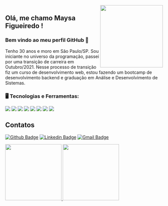<img align="right" width="200" height="200" src="https://media3.giphy.com/media/y5OffROvBod0s/giphy.gif?cid=ecf05e47iv7qc1k4oxd1lhgklgxvyks2i2a6lwycgzc8m8fl&rid=giphy.gif&ct=g" >

## Olá, me chamo Maysa Figueiredo ! 
### Bem vindo ao meu perfil GitHub 👋

Tenho 30 anos e moro em São Paulo/SP. Sou iniciante no universo da programação, passei por uma transição de carreira em Outubro/2021. 
Nesse processo de transição fiz um curso de desenvolvimento web, estou fazendo um bootcamp de desenvolvimento backend e graduação em Análise e Desenvolvimento de Sistemas.

### 🖥️ Tecnologias e Ferramentas: 

<img src="https://img.shields.io/badge/HTML-239120?style=for-the-badge&logo=html5&logoColor=white"/> <img src="https://img.shields.io/badge/CSS-239120?&style=for-the-badge&logo=css3&logoColor=white" /> <img src="https://img.shields.io/badge/JavaScript-F7DF1E?style=for-the-badge&logo=javascript&logoColor=black" /> <img src="https://img.shields.io/badge/Node.js-43853D?style=for-the-badge&logo=node.js&logoColor=white" /> <img src="https://img.shields.io/badge/MongoDB-4EA94B?style=for-the-badge&logo=mongodb&logoColor=white" /> <img src="https://img.shields.io/badge/Heroku-430098?style=for-the-badge&logo=heroku&logoColor=white" /> <img src="https://img.shields.io/badge/Git-E34F26?style=for-the-badge&logo=git&logoColor=white" /> <img src="https://img.shields.io/badge/Python-3776AB?style=for-the-badge&logo=python&logoColor=white" />

## Contatos 

[![Github Badge](https://img.shields.io/badge/-Github-000?style=flat-square&logo=Github&logoColor=white&link=link_do_seu_perfil_no_github)](https://github.com/Maysafig)
[![Linkedin Badge](https://img.shields.io/badge/-LinkedIn-blue?style=flat-square&logo=Linkedin&logoColor=white&link=link_do_seu_perfil_no_linkedin)](https://www.linkedin.com/in/maysa-figueiredo/n)
[![Gmail Badge](https://img.shields.io/badge/-Gmail-c14438?style=flat-square&logo=Gmail&logoColor=white&link=mailto:seu_email)](mailto:maysafig@gmail.com)


<div>
<a href="https://github.com/maysafig">
<img height="180em" src="https://github-readme-stats.vercel.app/api/top-langs/?username=maysafig&layout=compact&langs_count=7&theme=dracula"/>
<img height="180em" src="https://github-readme-stats.vercel.app/api?username=maysafig&show_icons=true&theme=dracula&include_all_commits=true&count_private=true"/>
</div>

